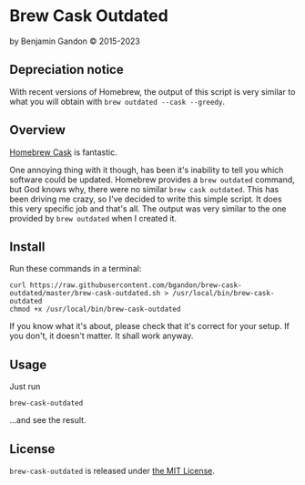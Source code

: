 Brew Cask Outdated
==================

by Benjamin Gandon © 2015-2023


Depreciation notice
-------------------

With recent versions of Homebrew, the output of this script is very similar to
what you will obtain with `brew outdated --cask --greedy`.

Overview
--------

[Homebrew Cask](http://caskroom.io/) is fantastic.

One annoying thing with it though, has been it's inability to tell you which
software could be updated. Homebrew provides a `brew outdated` command, but
God knows why, there were no similar `brew cask outdated`. This has been
driving me crazy, so I've decided to write this simple script. It does this
very specific job and that's all. The output was very similar to the one
provided by `brew outdated` when I created it.


Install
-------

Run these commands in a terminal:

    curl https://raw.githubusercontent.com/bgandon/brew-cask-outdated/master/brew-cask-outdated.sh > /usr/local/bin/brew-cask-outdated
    chmod +x /usr/local/bin/brew-cask-outdated

If you know what it's about, please check that it's correct for your setup. If
you don't, it doesn't matter. It shall work anyway.


Usage
-----

Just run

    brew-cask-outdated

…and see the result.


License
-------

`brew-cask-outdated` is released under [the MIT License](LICENSE.txt).

<!--
# Local Variables:
# indent-tabs-mode: nil
# End:
-->

